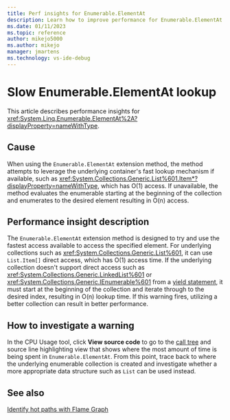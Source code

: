 ```yaml
---
title: Perf insights for Enumerable.ElementAt
description: Learn how to improve performance for Enumerable.ElementAt.
ms.date: 01/11/2023
ms.topic: reference
author: mikejo5000
ms.author: mikejo
manager: jmartens
ms.technology: vs-ide-debug
---
```


# Slow Enumerable.ElementAt lookup

This article describes performance insights for <xref:System.Linq.Enumerable.ElementAt%2A?displayProperty=nameWithType>.

## Cause

When using the `Enumerable.ElementAt` extension method, the method attempts to leverage the underlying container's fast lookup mechanism if available, such as <xref:System.Collections.Generic.List%601.Item*?displayProperty=nameWithType>, which has O(1) access. If unavailable, the method evaluates the enumerable starting at the beginning of the collection and enumerates to the desired element resulting in O(n) access.

## Performance insight description

The `Enumerable.ElementAt` extension method is designed to try and use the fastest access available to access the specified element. For underlying collections such as <xref:System.Collections.Generic.List%601>, it can use `List.Item[]` direct access, which has O(1) access time. If the underlying collection doesn't support direct access such as <xref:System.Collections.Generic.LinkedList%601> or <xref:System.Collections.Generic.IEnumerable%601> from a [yield statement](/dotnet/csharp/language-reference/statements/yield), it must start at the beginning of the collection and iterate through to the desired index, resulting in O(n) lookup time. If this warning fires, utilizing a better collection can result in better performance.

## How to investigate a warning

In the CPU Usage tool, click **View source code** to go to the [call tree](../profiling/cpu-usage.md#BKMK_Call_tree_structure) and source line highlighting view that shows where the most amount of time is being spent in `Enumerable.ElementAt`. From this point, trace back to where the underlying enumerable collection is created and investigate whether a more appropriate data structure such as `List` can be used instead.

## See also

[Identify hot paths with Flame Graph](../profiling/flame-graph.md)
